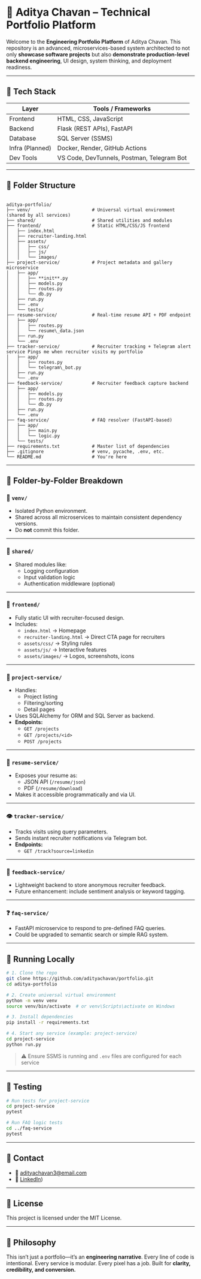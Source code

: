 # 🧠 Aditya Chavan – Technical Portfolio Platform

Welcome to the **Engineering Portfolio Platform** of Aditya Chavan. This repository is an advanced, microservices-based system architected to not only **showcase software projects** but also **demonstrate production-level backend engineering**, UI design, system thinking, and deployment readiness.

---

## 🔧 Tech Stack

| Layer         | Tools / Frameworks                    |
|---------------|----------------------------------------|
| Frontend      | HTML, CSS, JavaScript                 |
| Backend       | Flask (REST APIs), FastAPI            |
| Database      | SQL Server (SSMS)                     |
| Infra (Planned) | Docker, Render, GitHub Actions         |
| Dev Tools     | VS Code, DevTunnels, Postman, Telegram Bot |

---

## 📁 Folder Structure

```

aditya-portfolio/
├── venv/                       # Universal virtual environment (shared by all services)
├── shared/                     # Shared utilities and modules
├── frontend/                   # Static HTML/CSS/JS frontend
│   ├── index.html
│   ├── recruiter-landing.html
│   ├── assets/
│   │   ├── css/
│   │   ├── js/
│   │   └── images/
├── project-service/            # Project metadata and gallery microservice
│   ├── app/
│   │   ├── **init**.py
│   │   ├── models.py
│   │   ├── routes.py
│   │   └── db.py
│   ├── run.py
│   ├── .env
│   └── tests/
├── resume-service/             # Real-time resume API + PDF endpoint
│   ├── app/
│   │   ├── routes.py
│   │   └── resume\_data.json
│   ├── run.py
│   └── .env
├── tracker-service/            # Recruiter tracking + Telegram alert service Pings me when recruiter visits my portfolio
│   ├── app/
│   │   ├── routes.py
│   │   └── telegram\_bot.py
│   ├── run.py
│   └── .env
├── feedback-service/           # Recruiter feedback capture backend
│   ├── app/
│   │   ├── models.py
│   │   ├── routes.py
│   │   └── db.py
│   ├── run.py
│   └── .env
├── faq-service/                # FAQ resolver (FastAPI-based)
│   ├── app/
│   │   ├── main.py
│   │   └── logic.py
│   └── tests/
├── requirements.txt            # Master list of dependencies
├── .gitignore                  # venv, pycache, .env, etc.
└── README.md                   # You're here

````

---

## 🧩 Folder-by-Folder Breakdown

### 🔁 `venv/`
- Isolated Python environment.
- Shared across all microservices to maintain consistent dependency versions.
- Do **not** commit this folder.

---

### 🔧 `shared/`
- Shared modules like:
  - Logging configuration
  - Input validation logic
  - Authentication middleware (optional)

---

### 🎨 `frontend/`
- Fully static UI with recruiter-focused design.
- Includes:
  - `index.html` → Homepage
  - `recruiter-landing.html` → Direct CTA page for recruiters
  - `assets/css/` → Styling rules
  - `assets/js/` → Interactive features
  - `assets/images/` → Logos, screenshots, icons

---

### 📁 `project-service/`
- Handles:
  - Project listing
  - Filtering/sorting
  - Detail pages
- Uses SQLAlchemy for ORM and SQL Server as backend.
- **Endpoints:**
  - `GET /projects`
  - `GET /projects/<id>`
  - `POST /projects`

---

### 📄 `resume-service/`
- Exposes your resume as:
  - JSON API (`/resume/json`)
  - PDF (`/resume/download`)
- Makes it accessible programmatically and via UI.

---

### 👁 `tracker-service/`
- Tracks visits using query parameters.
- Sends instant recruiter notifications via Telegram bot.
- **Endpoints:**
  - `GET /track?source=linkedin`

---

### 💬 `feedback-service/`
- Lightweight backend to store anonymous recruiter feedback.
- Future enhancement: include sentiment analysis or keyword tagging.

---

### ❓ `faq-service/`
- FastAPI microservice to respond to pre-defined FAQ queries.
- Could be upgraded to semantic search or simple RAG system.

---

## 🚀 Running Locally

```bash
# 1. Clone the repo
git clone https://github.com/adityachavan/portfolio.git
cd aditya-portfolio

# 2. Create universal virtual environment
python -m venv venv
source venv/bin/activate  # or venv\Scripts\activate on Windows

# 3. Install dependencies
pip install -r requirements.txt

# 4. Start any service (example: project-service)
cd project-service
python run.py
````

> ⚠️ Ensure SSMS is running and `.env` files are configured for each service

---

## 🧪 Testing

```bash
# Run tests for project-service
cd project-service
pytest

# Run FAQ logic tests
cd ../faq-service
pytest
```

---


## 🤝 Contact

* 📧 [adityachavan3@email.com](mailto:adityachavan3@email.com)
* 💼 [LinkedIn](https://www.linkedin.com/in/aditya-chavan-6974ab27b/))

---

## 🔐 License

This project is licensed under the MIT License.

---

## 🧠 Philosophy

This isn’t just a portfolio—it’s an **engineering narrative**.
Every line of code is intentional. Every service is modular. Every pixel has a job.
Built for **clarity, credibility, and conversion.**
